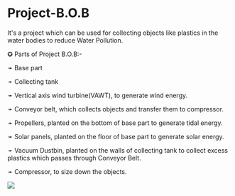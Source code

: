 # Project-B.O.B
It's a project which can be used for collecting objects like plastics in the water bodies to reduce Water Pollution.

✪ Parts of Project B.O.B:-

➛ Base part

➛ Collecting tank

➛ Vertical axis wind turbine(VAWT), to generate wind energy.

➛ Conveyor belt, which collects objects and transfer them to compressor.

➛ Propellers, planted on the bottom of base part to generate tidal energy.

➛ Solar panels, planted on the floor of base part to generate solar energy.

➛ Vacuum Dustbin, planted on the walls of collecting tank to collect excess plastics which passes through Conveyor Belt.

➛ Compressor, to size down the objects.

![](Assembly.gif)
